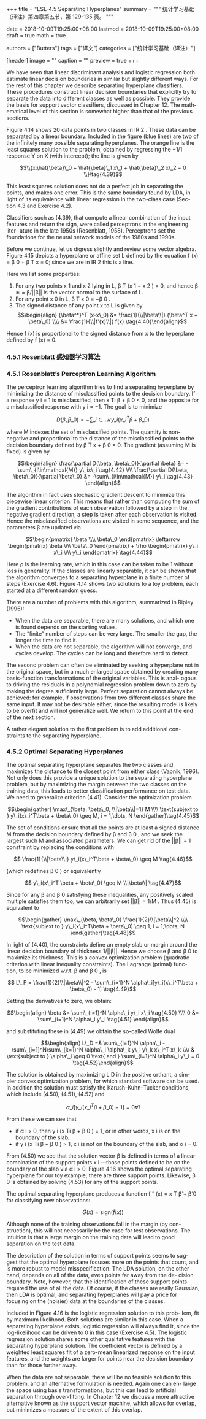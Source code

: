+++
title = "ESL-4.5 Separating Hyperplanes"
summary = """
统计学习基础（译注）第四章第五节，第 129-135 页。
"""

date = 2018-10-09T19:25:00+08:00
lastmod = 2018-10-09T19:25:00+08:00
draft = true
math = true

authors = ["Butters"]
tags = ["译文"]
categories = ["统计学习基础（译注）"]

[header]
image = ""
caption = ""
preview = true
+++

We have seen that linear discriminant analysis and logistic regression both
estimate linear decision boundaries in similar but slightly different ways.
For the rest of this chapter we describe separating hyperplane classifiers.
These procedures construct linear decision boundaries that explicitly try
to separate the data into different classes as well as possible. They provide
the basis for support vector classifiers, discussed in Chapter 12. The math-
ematical level of this section is somewhat higher than that of the previous
sections.

Figure 4.14 shows 20 data points in two classes in IR 2 . These data can be
separated by a linear boundary. Included in the figure (blue lines) are two
of the infinitely many possible separating hyperplanes. The orange line is
the least squares solution to the problem, obtained by regressing the −1/1
response Y on X (with intercept); the line is given by

$$\\{x:\hat{\beta}\_0 + \hat{\beta}\_1 x\_1 + \hat{\beta}\_2 x\_2 = 0
\\}\tag{4.39}$$

This least squares solution does not do a perfect job in separating the
points, and makes one error. This is the same boundary found by LDA,
in light of its equivalence with linear regression in the two-class case (Sec-
tion 4.3 and Exercise 4.2).

Classifiers such as (4.39), that compute a linear combination of the input
features and return the sign, were called perceptrons in the engineering liter-
ature in the late 1950s (Rosenblatt, 1958). Perceptrons set the foundations
for the neural network models of the 1980s and 1990s.

Before we continue, let us digress slightly and review some vector algebra.
Figure 4.15 depicts a hyperplane or affine set L defined by the equation
f (x) = β 0 + β T x = 0; since we are in IR 2 this is a line.

Here we list some properties:

1. For any two points x 1 and x 2 lying in L, β T (x 1 − x 2 ) = 0, and hence
  β ∗ = β/||β|| is the vector normal to the surface of L.
2. For any point x 0 in L, β T x 0 = −β 0 .
3. The signed distance of any point x to L is given by
  $$\begin{align}
  {\beta^*}^T (x-x\_0) &=
    \frac{1}{\\|\beta\\|} (\beta^T x + \beta\_0) \\\\ &=
    \frac{1}{\\|f'(x)\\|} f(x)
  \tag{4.40}\end{align}$$

Hence f (x) is proportional to the signed distance from x to the hyperplane
defined by f (x) = 0.

### 4.5.1 Rosenblatt 感知器学习算法
### 4.5.1 Rosenblatt’s Perceptron Learning Algorithm

The perceptron learning algorithm tries to find a separating hyperplane by
minimizing the distance of misclassified points to the decision boundary. If
a response y i = 1 is misclassified, then x Ti β + β 0 < 0, and the opposite for
a misclassified response with y i = −1. The goal is to minimize

$$D(\beta, \beta\_0) = -\sum\_{i\in\mathcal{M}} y\_i(x\_i^T\beta + \beta\_0)
\tag{4.41}$$

where M indexes the set of misclassified points. The quantity is non-
negative and proportional to the distance of the misclassified points to
the decision boundary defined by β T x + β 0 = 0. The gradient (assuming
M is fixed) is given by

$$\begin{align}
\frac{\partial D(\beta, \beta\_0)}{\partial \beta} &=
-\sum\_{i\in\mathcal{M}} y\_ix\_i 
\tag{4.42} \\\\ \frac{\partial D(\beta, \beta\_0)}{\partial \beta\_0} &=
-\sum\_{i\in\mathcal{M}} y\_i \tag{4.43}
\end{align}$$

The algorithm in fact uses stochastic gradient descent to minimize this
piecewise linear criterion. This means that rather than computing the sum
of the gradient contributions of each observation followed by a step in the
negative gradient direction, a step is taken after each observation is visited.
Hence the misclassified observations are visited in some sequence, and the
parameters β are updated via

$$\begin{pmatrix} \beta \\\\ \beta\_0 \end{pmatrix}
\leftarrow
\begin{pmatrix} \beta \\\\ \beta\_0 \end{pmatrix} +
\rho \begin{pmatrix} y\_i x\_i \\\\ y\_i \end{pmatrix}
\tag{4.44}$$

Here ρ is the learning rate, which in this case can be taken to be 1 without
loss in generality. If the classes are linearly separable, it can be shown that
the algorithm converges to a separating hyperplane in a finite number of
steps (Exercise 4.6). Figure 4.14 shows two solutions to a toy problem, each
started at a different random guess.

There are a number of problems with this algorithm, summarized in
Ripley (1996):

* When the data are separable, there are many solutions, and which
one is found depends on the starting values.
* The “finite” number of steps can be very large. The smaller the gap,
the longer the time to find it.
* When the data are not separable, the algorithm will not converge,
and cycles develop. The cycles can be long and therefore hard to
detect.

The second problem can often be eliminated by seeking a hyperplane not
in the original space, but in a much enlarged space obtained by creating
many basis-function transformations of the original variables. This is anal-
ogous to driving the residuals in a polynomial regression problem down
to zero by making the degree sufficiently large. Perfect separation cannot
always be achieved: for example, if observations from two different classes
share the same input. It may not be desirable either, since the resulting
model is likely to be overfit and will not generalize well. We return to this
point at the end of the next section.

A rather elegant solution to the first problem is to add additional con-
straints to the separating hyperplane.

### 4.5.2 Optimal Separating Hyperplanes

The optimal separating hyperplane separates the two classes and maximizes
the distance to the closest point from either class (Vapnik, 1996). Not only
does this provide a unique solution to the separating hyperplane problem,
but by maximizing the margin between the two classes on the training data,
this leads to better classification performance on test data.
We need to generalize criterion (4.41). Consider the optimization problem

$$\begin{gather}
\max\_{\beta, \beta\_0, \\|\beta\\|=1} M \\\\ \text{subjext to }
y\_i(x\_i^T\beta + \beta\_0) \geq M, i = 1,\dots, N
\end{gather}\tag{4.45}$$

The set of conditions ensure that all the points are at least a signed
distance M from the decision boundary defined by β and β 0 , and we seek
the largest such M and associated parameters. We can get rid of the ||β|| =
1 constraint by replacing the conditions with

$$ \frac{1}{\\|\beta\\|} y\_i(x\_i^T\beta + \beta\_0) \geq M
\tag{4.46}$$

(which redefines β 0 ) or equivalently

$$ y\_i(x\_i^T \beta + \beta\_0) \geq M \\|\beta\\|
\tag{4.47}$$

Since for any β and β 0 satisfying these inequalities, any positively scaled
multiple satisfies them too, we can arbitrarily set ||β|| = 1/M . Thus (4.45)
is equivalent to

$$\begin{gather}
\max\_{\beta, \beta\_0} \frac{1}{2}\\|\beta\\|^2 \\\\ \text{subjext to }
y\_i(x\_i^T\beta + \beta\_0) \geq 1, i = 1,\dots, N
\end{gather}\tag{4.48}$$

In light of (4.40), the constraints define an empty slab or margin around the
linear decision boundary of thickness 1/||β||. Hence we choose β and β 0 to
maximize its thickness. This is a convex optimization problem (quadratic
criterion with linear inequality constraints). The Lagrange (primal) func-
tion, to be minimized w.r.t. β and β 0 , is

$$ L\_P = \frac{1}{2}\\|\beta\\|^2 -
  \sum\_{i=1}^N \alpha\_i[y\_i(x\_i^T\beta + \beta\_0) - 1]
\tag{4.49}$$

Setting the derivatives to zero, we obtain:

$$\begin{align}
\beta &= \sum\_{i=1}^N \alpha\_i y\_i x\_i
\tag{4.50} \\\\ 0 &=
\sum\_{i=1}^N \alpha\_i y\_i \tag{4.51}
\end{align}$$

and substituting these in (4.49) we obtain the so-called Wolfe dual

$$\begin{align}
L\_D =& \sum\_{i=1}^N \alpha\_i -
  \sum\_{i=1}^N\sum\_{k=1}^N \alpha\_i \alpha\_k y\_i y\_k x\_i^T x\_k \\\\ &
\text{subject to } \alpha\_i \geq 0 \text{ and } \sum\_{i=1}^N \alpha\_i y\_i = 0
\tag{4.52}\end{align}$$

The solution is obtained by maximizing L D in the positive orthant, a sim-
pler convex optimization problem, for which standard software can be used.
In addition the solution must satisfy the Karush–Kuhn–Tucker conditions,
which include (4.50), (4.51), (4.52) and

$$ \alpha\_i[y\_i(x\_i^T\beta + \beta\_0) - 1] = 0  \forall i
\tag{4.53}$$

From these we can see that

* if α i > 0, then y i (x Ti β + β 0 ) = 1, or in other words, x i is on the
boundary of the slab;
* if y i (x Ti β + β 0 ) > 1, x i is not on the boundary of the slab, and α i = 0.

From (4.50) we see that the solution vector β is defined in terms of a linear
combination of the support points x i —those points defined to be on the
boundary of the slab via α i > 0. Figure 4.16 shows the optimal separating
hyperplane for our toy example; there are three support points. Likewise,
β 0 is obtained by solving (4.53) for any of the support points.

The optimal separating hyperplane produces a function f ˆ (x) = x T β̂ + β̂ 0
for classifying new observations:

$$ \hat{G}(x) = \text{sign}(\hat{f}(x))
\tag{4.54}$$

Although none of the training observations fall in the margin (by con-
struction), this will not necessarily be the case for test observations. The
intuition is that a large margin on the training data will lead to good
separation on the test data.

The description of the solution in terms of support points seems to sug-
gest that the optimal hyperplane focuses more on the points that count,
and is more robust to model misspecification. The LDA solution, on the
other hand, depends on all of the data, even points far away from the de-
cision boundary. Note, however, that the identification of these support
points required the use of all the data. Of course, if the classes are really
Gaussian, then LDA is optimal, and separating hyperplanes will pay a price
for focusing on the (noisier) data at the boundaries of the classes.

Included in Figure 4.16 is the logistic regression solution to this prob-
lem, fit by maximum likelihood. Both solutions are similar in this case.
When a separating hyperplane exists, logistic regression will always find
it, since the log-likelihood can be driven to 0 in this case (Exercise 4.5).
The logistic regression solution shares some other qualitative features with
the separating hyperplane solution. The coefficient vector is defined by a
weighted least squares fit of a zero-mean linearized response on the input
features, and the weights are larger for points near the decision boundary
than for those further away.

When the data are not separable, there will be no feasible solution to
this problem, and an alternative formulation is needed. Again one can en-
large the space using basis transformations, but this can lead to artificial
separation through over-fitting. In Chapter 12 we discuss a more attractive
alternative known as the support vector machine, which allows for overlap,
but minimizes a measure of the extent of this overlap.